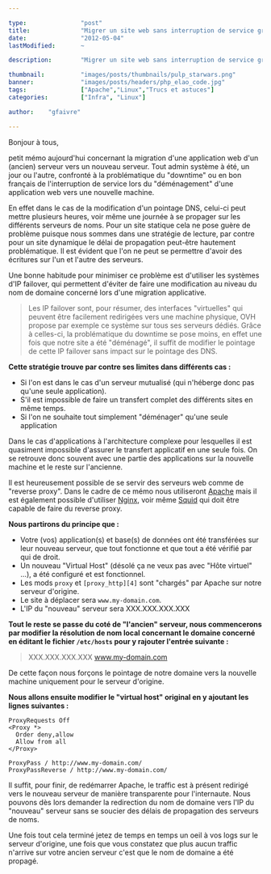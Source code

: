 ```yaml
---

type:               "post"
title:              "Migrer un site web sans interruption de service grâce au reverse proxy d'Apache."
date:               "2012-05-04"
lastModified:       ~

description:        "Migrer un site web sans interruption de service grâce au reverse proxy d'Apache."

thumbnail:          "images/posts/thumbnails/pulp_starwars.png"
banner:             "images/posts/headers/php_elao_code.jpg"
tags:               ["Apache","Linux","Trucs et astuces"]
categories:         ["Infra", "Linux"]

author:    "gfaivre"

---
```


Bonjour à tous,

petit mémo aujourd'hui concernant la migration d'une application web d'un (ancien) serveur vers un nouveau serveur.
Tout admin système à été, un jour ou l'autre, confronté à la problématique du "downtime" ou en bon français de l'interruption de service lors du "déménagement" d'une application web vers une nouvelle machine.

En effet dans le cas de la modification d'un pointage DNS, celui-ci peut mettre plusieurs heures, voir même une journée à se propager sur les différents serveurs de noms.
Pour un site statique cela ne pose guère de problème puisque nous sommes dans une stratégie de lecture, par contre pour un site dynamique le délai de propagation peut-être hautement problématique. Il est évident que l'on ne peut se permettre d'avoir des écritures sur l'un et l'autre des serveurs.

Une bonne habitude pour minimiser ce problème est d'utiliser les systèmes d'IP failover, qui permettent d'éviter de faire une modification au niveau du nom de domaine concerné lors d'une migration applicative.

>   Les IP failover sont, pour résumer, des interfaces "virtuelles" qui peuvent être facilement redirigées vers une machine physique, OVH propose par exemple ce système sur tous ses serveurs dédiés. Grâce à celles-ci, la problématique du downtime se pose moins, en effet une fois que notre site a été "déménagé", il suffit de modifier le pointage de cette IP failover sans impact sur le pointage des DNS.

**Cette stratégie trouve par contre ses limites dans différents cas :**

- Si l'on est dans le cas d'un serveur mutualisé (qui n'héberge donc pas qu'une seule application).
- S'il est impossible de faire un transfert complet des différents sites en même temps.
- Si l'on ne souhaite tout simplement "déménager" qu'une seule application

Dans le cas d'applications à l'architecture complexe pour lesquelles il est quasiment impossible d'assurer le transfert applicatif en une seule fois. On se retrouve donc souvent avec une partie des applications sur la nouvelle machine et le reste sur l'ancienne.

Il est heureusement possible de se servir des serveurs web comme de "reverse proxy".
Dans le cadre de ce mémo nous utiliseront [Apache][1] mais il est également possible d'utiliser [Nginx][2], voir même [Squid][3] qui doit être capable de faire du reverse proxy.

**Nous partirons du principe que :**

- Votre (vos) application(s) et base(s) de données ont été transférées sur leur nouveau serveur, que tout fonctionne et que tout a été vérifié par qui de droit.
- Un nouveau "Virtual Host" (désolé ça ne veux pas avec "Hôte virtuel" ...), a été configuré et est fonctionnel.
- Les mods `proxy` et `[proxy_http][4]` sont "chargés" par Apache sur notre serveur d'origine.
- Le site à déplacer sera `www.my-domain.com`.
- L'IP du "nouveau" serveur sera XXX.XXX.XXX.XXX

**Tout le reste se passe du coté de "l'ancien" serveur, nous commencerons par modifier la résolution de nom local concernant le domaine concerné en éditant le fichier `/etc/hosts` pour y rajouter l'entrée suivante :**

> XXX.XXX.XXX.XXX www.my-domain.com

De cette façon nous forçons le pointage de notre domaine vers la nouvelle machine uniquement pour le serveur d'origine.

**Nous allons ensuite modifier le "virtual host" original en y ajoutant les lignes suivantes :**

```apacheconf
ProxyRequests Off
<Proxy *>
  Order deny,allow
  Allow from all
</Proxy>

ProxyPass / http://www.my-domain.com/
ProxyPassReverse / http://www.my-domain.com/
```


Il suffit, pour finir, de redémarrer Apache, le traffic est à présent redirigé vers le nouveau serveur de manière transparente pour l'internaute.
Nous pouvons dès lors demander la redirection du nom de domaine vers l'IP du "nouveau" serveur sans se soucier des délais de propagation des serveurs de noms.

Une fois tout cela terminé jetez de temps en temps un oeil à vos logs sur le serveur d'origine, une fois que vous constatez que plus aucun traffic n'arrive sur votre ancien serveur c'est que le nom de domaine a été propagé.

 [1]: http://httpd.apache.org/ "Apache"
 [2]: http://nginx.com/ "Nginx"
 [3]: http://www.squid-cache.org/ "Squid"
 [4]: http://www.elao.com/blog/linux/reverse-proxy-apache-no-protocol-handler-was-valid-for-the-url.html "Reverse proxy Apache: No protocol handler was valid for the URL"
